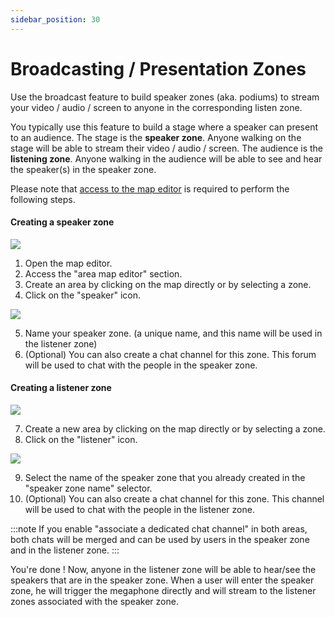 ```yaml
---
sidebar_position: 30
---
```


# Broadcasting / Presentation Zones

Use the broadcast feature to build speaker zones (aka. podiums) to stream your video / audio / screen to anyone
in the corresponding listen zone.

You typically use this feature to build a stage where a speaker can present to an audience.
The stage is the **speaker zone**. Anyone walking on the stage will be able to stream their video / audio / screen.
The audience is the **listening zone**. Anyone walking in the audience will be able to see and hear the speaker(s) in
the speaker zone.

Please note that [access to the map editor](../index.md) is required to perform the following steps.

#### Creating a speaker zone

![](../../images/editor/megaphone_speaker_1.png)

1. Open the map editor.
2. Access the "area map editor" section.
3. Create an area by clicking on the map directly or by selecting a zone.
4. Click on the "speaker" icon.

![](../../images/editor/megaphone_speaker_2.png)

5. Name your speaker zone. (a unique name, and this name will be used in the listener zone)
6. (Optional) You can also create a chat channel for this zone. This forum will be used to chat with the people in the speaker zone.

#### Creating a listener zone

![](../../images/editor/megaphone_listener_1.png)

7. Create a new area by clicking on the map directly or by selecting a zone.
8. Click on the "listener" icon.

![](../../images/editor/megaphone_listener_2.png)

9. Select the name of the speaker zone that you already created in the "speaker zone name" selector.
10. (Optional) You can also create a chat channel for this zone. This channel will be used to chat with the people in the listener zone.

:::note
If you enable "associate a dedicated chat channel" in both areas, both chats will be merged and can be used by users in the speaker zone and in the listener zone.
:::

You're done ! Now, anyone in the listener zone will be able to hear/see the speakers that are in the speaker zone.
When a user will enter the speaker zone, he will trigger the megaphone directly and will stream to the listener zones associated with the speaker zone.
